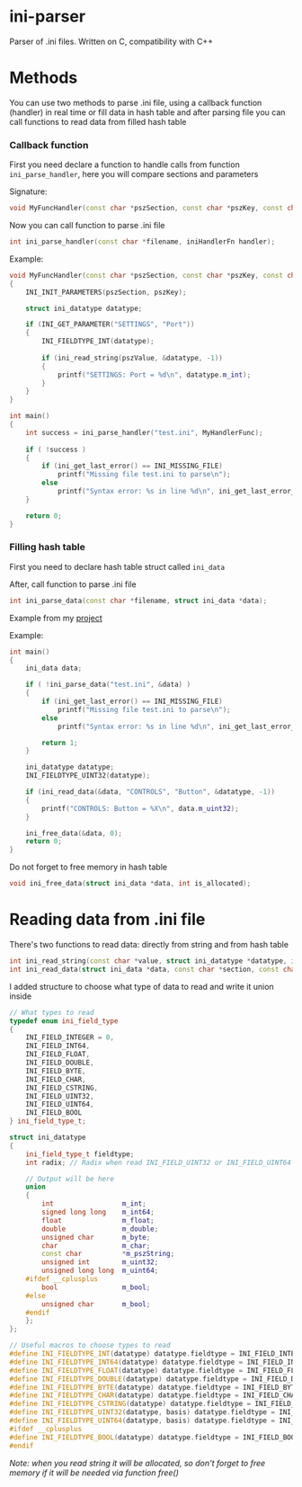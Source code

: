 # ini-parser
Parser of .ini files. Written on C, compatibility with C++

# Methods
You can use two methods to parse .ini file, using a callback function (handler) in real time or fill data in hash table and after parsing file you can call functions to read data from filled hash table

### Callback function

First you need declare a function to handle calls from function `ini_parse_handler`, here you will compare sections and parameters

Signature:
```cpp
void MyFuncHandler(const char *pszSection, const char *pszKey, const char *pszValue);
```

Now you can call function to parse .ini file

```cpp
int ini_parse_handler(const char *filename, iniHandlerFn handler);
```

Example:
```cpp
void MyFuncHandler(const char *pszSection, const char *pszKey, const char *pszValue)
{
	INI_INIT_PARAMETERS(pszSection, pszKey);

	struct ini_datatype datatype;

	if (INI_GET_PARAMETER("SETTINGS", "Port"))
	{
		INI_FIELDTYPE_INT(datatype);
		
		if (ini_read_string(pszValue, &datatype, -1))
		{
			printf("SETTINGS: Port = %d\n", datatype.m_int);
		}
	}
}

int main()
{
	int success = ini_parse_handler("test.ini", MyHandlerFunc);
	
	if ( !success )
	{
		if (ini_get_last_error() == INI_MISSING_FILE)
			printf("Missing file test.ini to parse\n");
		else
			printf("Syntax error: %s in line %d\n", ini_get_last_error_msg(), ini_get_last_line());
	}

	return 0;
}
```

### Filling hash table
First you need to declare hash table struct called `ini_data`

After, call function to parse .ini file

```cpp
int ini_parse_data(const char *filename, struct ini_data *data);
```

Example from my [project](https://github.com/r47t/suspend-process/blob/main/main.cpp#L129 "project")

Example:
```cpp
int main()
{
	ini_data data;

	if ( !ini_parse_data("test.ini", &data) )
	{
		if (ini_get_last_error() == INI_MISSING_FILE)
			printf("Missing file test.ini to parse\n");
		else
			printf("Syntax error: %s in line %d\n", ini_get_last_error_msg(), ini_get_last_line());

		return 1;
	}

	ini_datatype datatype;
	INI_FIELDTYPE_UINT32(datatype);

	if (ini_read_data(&data, "CONTROLS", "Button", &datatype, -1))
	{
		printf("CONTROLS: Button = %X\n", data.m_uint32);
	}

	ini_free_data(&data, 0);
	return 0;
}
```

Do not forget to free memory in hash table

```cpp
void ini_free_data(struct ini_data *data, int is_allocated);
```

# Reading data from .ini file
There's two functions to read data: directly from string and from hash table

```cpp
int ini_read_string(const char *value, struct ini_datatype *datatype, int fieldtype);
int ini_read_data(struct ini_data *data, const char *section, const char *key, struct ini_datatype *datatype, int fieldtype);
```

I added structure to choose what type of data to read and write it union inside

```cpp
// What types to read
typedef enum ini_field_type
{
	INI_FIELD_INTEGER = 0,
	INI_FIELD_INT64,
	INI_FIELD_FLOAT,
	INI_FIELD_DOUBLE,
	INI_FIELD_BYTE,
	INI_FIELD_CHAR,
	INI_FIELD_CSTRING,
	INI_FIELD_UINT32,
	INI_FIELD_UINT64,
	INI_FIELD_BOOL
} ini_field_type_t;

struct ini_datatype
{
	ini_field_type_t fieldtype;
	int radix; // Radix when read INI_FIELD_UINT32 or INI_FIELD_UINT64

	// Output will be here
	union
	{
		int					m_int;
		signed long long	m_int64;
		float				m_float;
		double				m_double;
		unsigned char		m_byte;
		char				m_char;
		const char			*m_pszString;
		unsigned int		m_uint32;
		unsigned long long	m_uint64;
	#ifdef __cplusplus
		bool				m_bool;
	#else
		unsigned char		m_bool;
	#endif
	};
};

// Useful macros to choose types to read
#define INI_FIELDTYPE_INT(datatype) datatype.fieldtype = INI_FIELD_INTEGER
#define INI_FIELDTYPE_INT64(datatype) datatype.fieldtype = INI_FIELD_INT64
#define INI_FIELDTYPE_FLOAT(datatype) datatype.fieldtype = INI_FIELD_FLOAT
#define INI_FIELDTYPE_DOUBLE(datatype) datatype.fieldtype = INI_FIELD_DOUBLE
#define INI_FIELDTYPE_BYTE(datatype) datatype.fieldtype = INI_FIELD_BYTE
#define INI_FIELDTYPE_CHAR(datatype) datatype.fieldtype = INI_FIELD_CHAR
#define INI_FIELDTYPE_CSTRING(datatype) datatype.fieldtype = INI_FIELD_CSTRING
#define INI_FIELDTYPE_UINT32(datatype, basis) datatype.fieldtype = INI_FIELD_UINT32; datatype.radix = ((basis < 0) ? 0 : (basis > 16) ? 16 : basis)
#define INI_FIELDTYPE_UINT64(datatype, basis) datatype.fieldtype = INI_FIELD_UINT64; datatype.radix = ((basis < 0) ? 0 : (basis > 16) ? 16 : basis)
#ifdef __cplusplus
#define INI_FIELDTYPE_BOOL(datatype) datatype.fieldtype = INI_FIELD_BOOL
#endif
```

*Note: when you read string it will be allocated, so don't forget to free memory if it will be needed via function free()*
